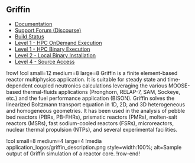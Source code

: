 ## Griffin


- [Documentation](https://griffin-docs.hpcondemand.inl.gov/)
- [Support Forum (Discourse)](https://griffin-discourse.hpcondemand.inl.gov)
- [Build Status](https://civet.inl.gov/repo/822/)
- [Level 1 - HPC OnDemand Execution](ncrc/applications/ncrc_ondemand_griffin.md)
- [Level 1 - HPC Binary Execution](ncrc/applications/ncrc_hpc_griffin.md)
- [Level 2 - Local Binary Installation](ncrc/applications/ncrc_conda_griffin.md)
- [Level 4 - Source Access](ncrc/applications/ncrc_develop_griffin.md)

!row!
!col small=12 medium=8 large=8
Griffin is a finite element-based reactor multiphysics application. It is suitable for steady state and time-dependent coupled neutronics calculations leveraging the various MOOSE-based thermal-fluids applications (Pronghorn, RELAP-7, SAM, Sockeye, etc.) and the fuel performance application (BISON). Griffin solves the linearized Boltzmann transport equation in 1D, 2D, and 3D heterogeneous and homogeneous geometries. It has been used in the analysis of pebble bed reactors (PBRs, PB-FHRs), prismatic reactors (PMRs), molten-salt reactors (MSRs), fast sodium-cooled reactors (FSRs), microreactors, nuclear thermal propulsion (NTPs), and several experimental facilities.

!col small=8 medium=4 large=4
!media application_logos/griffin_description.png style=width:100%;
       alt=Sample output of Griffin simulation of a reactor core.
!row-end!
